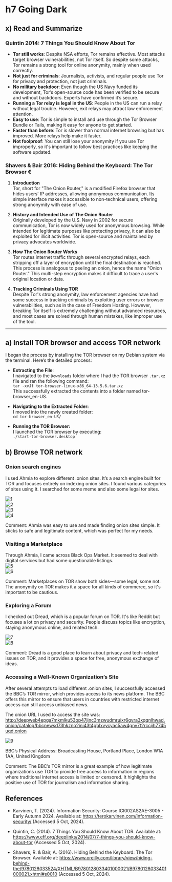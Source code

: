 # h7 Going Dark

## x) Read and Summarize

### Quintin 2014: 7 Things You Should Know About Tor

- **Tor still works**: Despite NSA efforts, Tor remains effective. Most attacks target browser vulnerabilities, not Tor itself. So despite some attacks, Tor remains a strong tool for online anonymity, mainly when used correctly.
- **Not just for criminals**: Journalists, activists, and regular people use Tor for privacy and protection, not just criminals.
- **No military backdoor**: Even though the US Navy funded its development, Tor’s open-source code has been verified to be secure and without backdoors. Experts have confirmed it’s secure.
- **Running a Tor relay is legal in the US**: People in the US can run a relay without legal trouble. However, exit relays may attract law enforcement attention.
- **Easy to use**: Tor is simple to install and use through the Tor Browser Bundle or Tails, making it easy for anyone to get started.
- **Faster than before**: Tor is slower than normal internet browsing but has improved. More relays help make it faster.
- **Not foolproof**: You can still lose your anonymity if you use Tor improperly, so it's important to follow best practices like keeping the software updated.

### Shavers & Bair 2016: Hiding Behind the Keyboard: The Tor Browser €

1. **Introduction**  
   Tor, short for "The Onion Router," is a modified Firefox browser that hides users' IP addresses, allowing anonymous communication. Its simple interface makes it accessible to non-technical users, offering strong anonymity with ease of use.

2. **History and Intended Use of The Onion Router**  
   Originally developed by the U.S. Navy in 2002 for secure communication, Tor is now widely used for anonymous browsing. While intended for legitimate purposes like protecting privacy, it can also be exploited for illicit activities. Tor is open-source and maintained by privacy advocates worldwide.

3. **How The Onion Router Works**  
   Tor routes internet traffic through several encrypted relays, each stripping off a layer of encryption until the final destination is reached. This process is analogous to peeling an onion, hence the name "Onion Router." This multi-step encryption makes it difficult to trace a user's original location or data.

4. **Tracking Criminals Using TOR**  
   Despite Tor's strong anonymity, law enforcement agencies have had some success in tracking criminals by exploiting user errors or browser vulnerabilities, such as in the case of Freedom Hosting. However, breaking Tor itself is extremely challenging without advanced resources, and most cases are solved through human mistakes, like improper use of the tool.

---

## a) Install TOR browser and access TOR network 
I began the process by installing the TOR browser on my Debian system via the terminal. Here’s the detailed process:

- **Extracting the File**:  
   I navigated to the `Downloads` folder where I had the TOR browser `.tar.xz` file and ran the following command:  
   `tar -xvJf tor-browser-linux-x86_64-13.5.6.tar.xz`  
This successfully extracted the contents into a folder named tor-browser_en-US.

- **Navigating to the Extracted Folder:**  
I moved into the newly created folder:   
`cd tor-browser_en-US/  `  
- **Running the TOR Browser:**  
I launched the TOR browser by executing:  
`./start-tor-browser.desktop`  

## b) Browse TOR network  

### Onion search engines
I used Ahmia to explore different .onion sites. It’s a search engine built for TOR and focuses entirely on indexing onion sites. I found various categories of sites using it. I searched for some meme and also some legal tor sites.  

![1](https://github.com/user-attachments/assets/413ea3b4-6697-4e4e-a368-1a54013fb2c2)  
![2](https://github.com/user-attachments/assets/f82dde37-5f16-416b-82a9-9241fce8cc36)  
![3](https://github.com/user-attachments/assets/7c0c1a87-1c25-41ca-9f47-92fc1101fd91)  
![4](https://github.com/user-attachments/assets/f0e552f5-f67b-4ddd-b11c-5428c3204787)    

Comment: Ahmia was easy to use and made finding onion sites simple. It sticks to safe and legitimate content, which was perfect for my needs.

### Visiting a Marketplace
Through Ahmia, I came across Black Ops Market. It seemed to deal with digital services but had some questionable listings.   
![5](https://github.com/user-attachments/assets/31ff5d51-dcf8-44c3-bee8-c408cc5427cc)  
![6](https://github.com/user-attachments/assets/90199c4a-d8db-496b-b8b0-7b1aa108cb65)    

Comment: Marketplaces on TOR show both sides—some legal, some not. The anonymity on TOR makes it a space for all kinds of commerce, so it's important to be cautious.

### Exploring a Forum
I checked out Dread, which is a popular forum on TOR. It's like Reddit but focuses a lot on privacy and security. People discuss topics like encryption, staying anonymous online, and related tech.  

![7](https://github.com/user-attachments/assets/d2610210-ace3-495e-a3fe-6ab9ecd7100d)   
![8](https://github.com/user-attachments/assets/9af5fabc-ec0c-49de-9d3d-170e4aeb2944)  

Comment: Dread is a good place to learn about privacy and tech-related issues on TOR, and it provides a space for free, anonymous exchange of ideas.

### Accessing a Well-Known Organization’s Site  
After several attempts to load different .onion sites, I successfully accessed the BBC’s TOR mirror, which provides access to its news platform. The BBC offers this mirror to ensure that users in countries with restricted internet access can still access unbiased news.  

The onion URL I used to access the site was: http://deepweb4epga7mkmlku53op47jinc3mzwudmruixr6gvra3xqqnlhwad.onion/catalog/bbcnewsd73hkzno2ini43t4gblxvycyac5aw4gnv7t2rccijh7745uqd.onion  

![9](https://github.com/user-attachments/assets/a1d5b9e6-2fe6-4109-9cf2-4bf2029cd0dc)  

BBC’s Physical Address: Broadcasting House, Portland Place, London W1A 1AA, United Kingdom  

Comment: The BBC’s TOR mirror is a great example of how legitimate organizations use TOR to provide free access to information in regions where traditional internet access is limited or censored. It highlights the positive use of TOR for journalism and information sharing.


## References

- Karvinen, T. (2024). Information Security: Course ICI002AS2AE-3005 - Early Autumn 2024. Available at: https://terokarvinen.com/information-security/ (Accessed 5 Oct, 2024).

- Quintin, C. (2014). 7 Things You Should Know About TOR. Available at: https://www.eff.org/deeplinks/2014/07/7-things-you-should-know-about-tor (Accessed 5 Oct, 2024).

- Shavers, R. & Bair, A. (2016). Hiding Behind the Keyboard: The Tor Browser. Available at: https://www.oreilly.com/library/view/hiding-behind-the/9780128033524/XHTML/B9780128033401000021/B9780128033401000021.xhtml#s0010 (Accessed 5 Oct, 2024).

